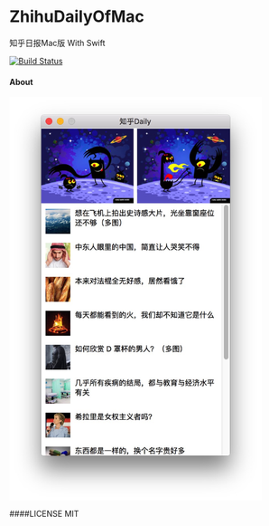 # ZhihuDailyOfMac
知乎日报Mac版 With Swift

[![Build Status](https://travis-ci.org/zqpmaster/DoubanFM.svg?branch=master)](https://travis-ci.org/zqpmaster/DoubanFM)

#### About

 <img src="Image/main.png" width = "447" height = "714" align=center />


####LICENSE
MIT